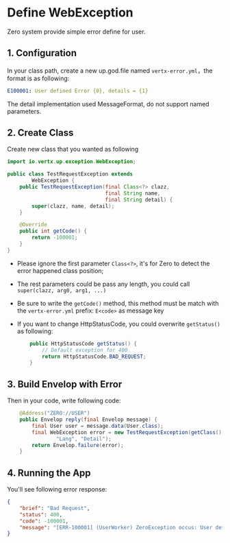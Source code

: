 # Define WebException

Zero system provide simple error define for user.

## 1. Configuration

In your class path, create a new up.god.file named `vertx-error.yml`，the format is as following:

```yaml
E100001: User defined Error {0}, details = {1}
```

The detail implementation used MessageFormat, do not support named parameters.

## 2. Create Class

Create new class that you wanted as following

```java
import io.vertx.up.exception.WebException;

public class TestRequestException extends
        WebException {
    public TestRequestException(final Class<?> clazz,
                                final String name,
                                final String detail) {
        super(clazz, name, detail);
    }

    @Override
    public int getCode() {
        return -100001;
    }
}
```


* Please ignore the first parameter `Class<?>`, it's for Zero to detect the error happened class position;
* The rest parameters could be pass any length, you could call `super(clazz, arg0, arg1, ...)`
* Be sure to write the `getCode()` method, this method must be match with the `vertx-error.yml` prefix: `E<code>` as message key
* If you want to change HttpStatusCode, you could overwrite `getStatus()` as following:

	```java
    	public HttpStatusCode getStatus() {
        	// Default exception for 400
       	 	return HttpStatusCode.BAD_REQUEST;
    	}
	```

## 3. Build Envelop with Error

Then in your code, write following code:

```java
    @Address("ZERO://USER")
    public Envelop reply(final Envelop message) {
        final User user = message.data(User.class);
        final WebException error = new TestRequestException(getClass(),
                "Lang", "Detail");
        return Envelop.failure(error);
    }
```

## 4. Running the App

You'll see following error response:

```json
{
    "brief": "Bad Request",
    "status": 400,
    "code": -100001,
    "message": "[ERR-100001] (UserWorker) ZeroException occus: User defined Error Lang, details = Detail."
}
```
